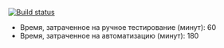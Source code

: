 [![Build status](https://ci.appveyor.com/api/projects/status/wtbg5h43c3aqdb33?svg=true)](https://ci.appveyor.com/project/VereskQA/aqahw2-3-2)

- Время, затраченное на ручное тестирование (минут): 60
- Время, затраченное на автоматизацию (минут): 180